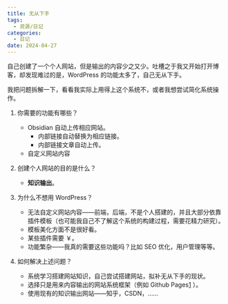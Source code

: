 ```yaml
---
title: 无从下手
tags:
  - 资源/日记
categories:
  - 日记
date: 2024-04-27
---
```


自己创建了一个个人网站，但是输出的内容少之又少。吐槽之于我又开始打开博客，却发现难过的是，WordPress 的功能太多了，自己无从下手。

我把问题拆解一下，看看我实际上用得上这个系统不，或者我想尝试简化系统操作。

1. 你需要的功能有哪些？
	- Obsidian 自动上传相应网站。
		- 内部链接自动替换为相应链接。
		- 内部链接文章自动上传。
	- 自定义网站内容
2. 创建个人网站的目的是什么？
	
	- **知识输出**。
3. 为什么不想用 WordPress？
	
	- 无法自定义网站内容——前端，后端，不是个人搭建的，并且大部分依靠插件模板（也可能我自己不了解这个系统的构建过程，需要花精力研究）。
	- 模板美化方面不是很好看。
	- 某些插件需要 ￥。
	- 功能繁杂——我真的需要这些功能吗？比如 SEO 优化，用户管理等等。
4. 如何解决上述问题？
	
	- 系统学习搭建网站知识，自己尝试搭建网站，拟补无从下手的现状。
	- 选择只是用来内容输出的网站系统框架（例如 Github Pages[1](https://pages.github.com/ "Github Pages") ）。
	- 使用现有的知识输出网站——知乎，CSDN，……
